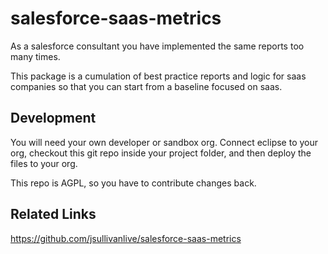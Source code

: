 salesforce-saas-metrics
=======================

As a salesforce consultant you have implemented the same reports too many times.

This package is a cumulation of best practice reports and logic for saas companies so that you can start from a baseline focused on saas.

Development
-----------

You will need your own developer or sandbox org.  Connect eclipse to your org, checkout this git repo inside your project folder, and then deploy the files to your org.

This repo is AGPL, so you have to contribute changes back.


Related Links
-------------

https://github.com/jsullivanlive/salesforce-saas-metrics

